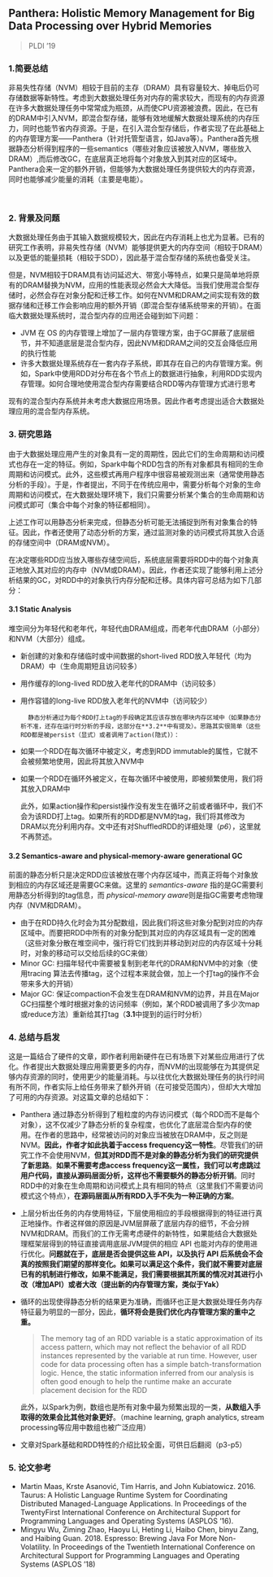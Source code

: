 ## Panthera: Holistic Memory Management for Big Data Processing over Hybrid Memories    

> PLDI ’19    

### 1.简要总结

​	非易失性存储（NVM）相较于目前的主存（DRAM）具有容量较大、掉电后仍可存储数据等新特性。考虑到大数据处理任务对内存的需求较大，而现有的内存资源在许多大数据处理任务中常常成为瓶颈，从而使CPU资源被浪费。因此，在已有的DRAM中引入NVM，即混合型存储，能够有效地缓解大数据处理系统的内存压力，同时也能节省内存资源。于是，在引入混合型存储后，作者实现了在此基础上的内存管理方案——Panthera（针对托管型语言，如Java等）。Panthera首先根据静态分析得到程序的一些semantics（哪些对象应该被放入NVM，哪些放入DRAM）,而后修改GC，在底层真正地将每个对象放入到其对应的区域中。Panthera会来一定的额外开销，但能够为大数据处理任务提供较大的内存资源，同时也能够减少能量的消耗（主要是电能）。

​	

### 2. 背景及问题

​	大数据处理任务由于其输入数据规模较大，因此在内存消耗上也尤为显著。已有的研究工作表明，非易失性存储（NVM）能够提供更大的内存空间（相较于DRAM）以及更低的能量损耗（相较于SDD），因此基于混合型存储的系统也备受关注。

​	但是，NVM相较于DRAM具有访问延迟大、带宽小等特点，如果只是简单地将原有的DRAM替换为NVM，应用的性能表现必然会大大降低。当我们使用混合型存储时，必然会存在对象分配和迁移工作。如何在NVM和DRAM之间实现有效的数据存储和迁移工作会影响应用的额外开销（即混合型存储系统带来的开销）。在面临大数据处理系统时，混合型内存的应用还会碰到如下问题：

- JVM 在 OS 的内存管理上增加了一层内存管理方案，由于GC屏蔽了底层细节，并不知道底层是混合型内存，因此NVM和DRAM之间的交互会降低应用的执行性能
- 许多大数据处理系统存在一套内存子系统，即其存在自己的内存管理方案。例如，Spark中使用RDD对分布在各个节点上的数据进行抽象，利用RDD实现内存管理。如何合理地使用混合型内存需要结合RDD等内存管理方式进行思考

​	现有的混合型内存系统并未考虑大数据应用场景。因此作者考虑提出适合大数据处理应用的混合型内存系统。



### 3. 研究思路

​	由于大数据处理应用产生的对象具有一定的周期性，因此它们的生命周期和访问模式也存在一定的特征。例如，Spark中每个RDD包含的所有对象都具有相同的生命周期和访问模式。此外，这些模式再用户程序中很容易被观测出来（通常使用静态分析的手段）。于是，作者提出，不同于在传统应用中，需要分析每个对象的生命周期和访问模式，在大数据处理环境下，我们只需要分析某个集合的生命周期和访问模式即可（集合中每个对象的特征都相同）。

​	上述工作可以用静态分析来完成，但静态分析可能无法捕捉到所有对象集合的特征。因此，作者还使用了动态分析的方案，通过监测对象的访问模式将其放入合适的存储空间中（DRAM或NVM）。

​	在决定哪些RDD应当放入哪些存储空间后，系统底层需要将RDD中的每个对象真正地放入其对应的内存中（NVM或DRAM）。因此，作者还实现了能够利用上述分析结果的GC，对RDD中的对象执行内存分配和迁移。具体内容可总结为如下几部分：

#### 3.1 Static Analysis

​	堆空间分为年轻代和老年代，年轻代由DRAM组成，而老年代由DRAM（小部分）和NVM（大部分）组成。

- 新创建的对象和存储临时或中间数据的short-lived RDD放入年轻代（均为DRAM）中（生命周期短且访问较多）
- 用作缓存的long-lived RDD放入老年代的DRAM中（访问较多）
- 用作容错的long-live RDD放入老年代的NVM中（访问较少）

		静态分析通过为每个RDD打上tag的手段确定其应该存放在哪块内存区域中（如果静态分析不准，还存在运行时分析的手段，这部分在**3.2**中有提及）。思路其实很简单（这些RDD都是被persist（显式）或者调用了action(隐式)）：

- 如果一个RDD在每次循环中被定义，考虑到RDD immutable的属性，它就不会被频繁地使用，因此将其放入NVM中

- 如果一个RDD在循环外被定义，在每次循环中被使用，即被频繁使用，我们将其放入DRAM中

   此外，如果action操作和persist操作没有发生在循环之前或者循环中，我们不会为该RDD打上tag。如果所有的RDD都是NVM的tag，我们将其修改为DRAM以充分利用内存。文中还有对ShuffledRDD的详细处理（*p6*），这里就不再赘述。

#### 3.2 Semantics-aware and physical-memory-aware generational GC 

​	前面的静态分析只是决定RDD应该被放在哪个内存区域中，而真正将每个对象放到相应的内存区域还是需要GC来做。这里的 *semantics-aware* 指的是GC需要利用静态分析得到的tag信息，而 *physical-memory aware*则是指GC需要考虑物理内存（NVM和DRAM）。

- 由于在RDD持久化时会为其分配数组，因此我们将这些对象分配到对应的内存区域中。而要把RDD中所有的对象分配到其对应的内存区域具有一定的困难（这些对象分散在堆空间中，强行将它们找到并移动到对应的内存区域十分耗时，对象的移动可以交给后续的GC来做）
- Minor GC: 扫描年轻代中需要被复制到老年代的DRAM和NVM中的对象（使用tracing 算法去传播tag，这个过程本来就会做，加上一个打tag的操作不会带来多大的开销）
- Major GC: 保证compaction不会发生在DRAM和NVM的边界，并且在Major GC扫描整个堆时根据对象的访问频率（例如，某个RDD被调用了多少次map或reduce方法）重新给其打tag（**3.1**中提到的运行时分析）



### 4. 总结与启发

​	这是一篇结合了硬件的文章，即作者利用新硬件在已有场景下对某些应用进行了优化。作者提出大数据处理应用需要更多的内存，而NVM的出现能够在为其提供足够内存资源的同时，使用更少的能量消耗。与以往优化大数据处理任务的执行时间有所不同，作者实际上给任务带来了额外开销（在可接受范围内），但却大大增加了可用的内存资源。对这篇文章的总结如下：

- Panthera 通过静态分析得到了粗粒度的内存访问模式（每个RDD而不是每个对象），这不仅减少了静态分析的复杂程度，也优化了底层混合型内存的使用。在作者的思路中，经常被访问的对象应当被放在DRAM中，反之则是NVM。**因此，作者才如此执着于access frequency这一特性**。尽管我们的研究工作不会使用NVM，**但其对RDD而不是对象的静态分析为我们的研究提供了新思路**。**如果不需要考虑access frequency这一属性，我们可以考虑跳过用户代码，直接从源码层面分析，这样也不需要额外的静态分析开销**。同时RDD中的对象在生命周期和访问模式上具有相同的特点（这里我们不需要访问模式这个特点），**在源码层面从所有RDD入手不失为一种正确的方案**。

- 上层分析出任务的内存使用特征，下层使用相应的手段根据得到的特征进行真正地操作。作者这样做的原因是JVM层屏蔽了底层内存的细节，不会分辨NVM和DRAM。而我们的工作无需考虑硬件的新特性，如果能结合大数据处理框架层得到的特征直接调用底层JVM提供的相应 API 也能对内存的使用进行优化。**问题就在于，底层是否会提供这些 API，以及执行 API 后系统会不会真的按照我们期望的那样变化。如果可以满足这个条件，我们就不需要对底层已有的机制进行修改，如果不能满足，我们需要根据其所属的情况对其进行小改（增加API）或者大改（提出新的内存管理方案，类似于Yak）**

- 循环的出现使得静态分析的结果更为准确，而循环也正是大数据处理任务内存特征最为明显的一部分，因此，**循环将会是我们优化内存管理方案的重中之重。**

  > The memory tag of an RDD variable is a static approximation of its access pattern, which may not reflect the behavior of all RDD instances represented by the variable at run time. However, user code for data processing often has a simple batch-transformation logic. Hence, the static information inferred from our analysis is often good enough to help the runtime make an accurate placement decision for the RDD  

  此外，以Spark为例，数组也是所有对象中最为频繁出现的一类，**从数组入手取得的效果会比其他对象更好**。（machine learning, graph analytics, stream processing等应用中数组也被广泛应用）   

- 文章对Spark基础和RDD特性的介绍比较全面，可供日后翻阅（p3-p5）

  

### 5. 论文参考

- Martin Maas, Krste Asanović, Tim Harris, and John Kubiatowicz. 2016. Taurus: A Holistic Language Runtime System for Coordinating Distributed Managed-Language Applications. In Proceedings of the TwentyFirst International Conference on Architectural Support for Programming Languages and Operating Systems (ASPLOS ’16).     
- Mingyu Wu, Ziming Zhao, Haoyu Li, Heting Li, Haibo Chen, binyu Zang, and Haibing Guan. 2018. Espresso: Brewing Java For More Non-Volatility. In Proceedings of the Twentieth International Conference on Architectural Support for Programming Languages and Operating Systems (ASPLOS ’18)    
